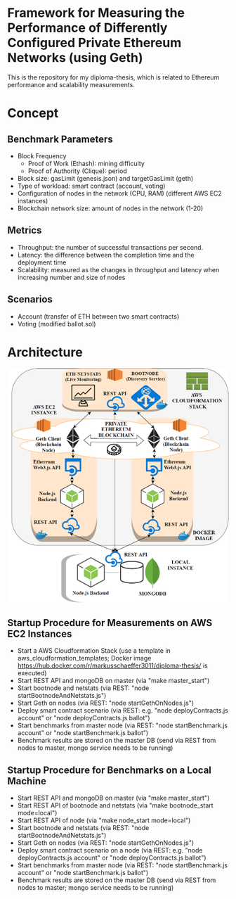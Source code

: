 
# Framework for Measuring the Performance of Differently Configured Private Ethereum Networks (using Geth)

This is the repository for my diploma-thesis, which is related to Ethereum performance and scalability measurements.

# Concept

## Benchmark Parameters
- Block Frequency
    - Proof of Work (Ethash): mining difficulty
    - Proof of Authority (Clique): period
- Block size: gasLimit (genesis.json) and targetGasLimit (geth)
- Type of workload: smart contract (account, voting)
- Configuration of nodes in the network (CPU, RAM) (different AWS EC2 instances)
- Blockchain network size: amount of nodes in the network (1-20)

## Metrics
- Throughput: the number of successful transactions per second.
- Latency: the difference between the completion time and the deployment time
- Scalability: measured as the changes in throughput and latency when increasing number and size of nodes

## Scenarios
- Account (transfer of ETH between two smart contracts)
- Voting (modified ballot.sol)

# Architecture

![Architecture](architecture_overview.png)

## Startup Procedure for Measurements on AWS EC2 Instances
- Start a AWS Cloudformation Stack (use a template in aws_cloudformation_templates; Docker image https://hub.docker.com/r/markusschaeffer3011/diploma-thesis/ is executed)
- Start REST API and mongoDB on master (via "make master_start")
- Start bootnode and netstats (via REST: "node startBootnodeAndNetstats.js")
- Start Geth on nodes (via REST: "node startGethOnNodes.js")
- Deploy smart contract scenario (via REST: e.g. "node deployContracts.js account" or "node deployContracts.js ballot")
- Start benchmarks from master node (via REST: "node startBenchmark.js account" or "node startBenchmark.js ballot")
- Benchmark results are stored on the master DB (send via REST from nodes to master, mongo service needs to be running)

## Startup Procedure for Benchmarks on a Local Machine
- Start REST API and mongoDB on master (via "make master_start")
- Start REST API of bootnode and netstats (via "make bootnode_start mode=local")
- Start REST API of node (via "make node_start mode=local") 
- Start bootnode and netstats (via REST: "node startBootnodeAndNetstats.js")
- Start Geth on nodes (via REST: "node startGethOnNodes.js")
- Deploy smart contract scenario on a node (via REST: e.g. "node deployContracts.js account" or "node deployContracts.js ballot")
- Start benchmarks from master node (via REST: "node startBenchmark.js account" or "node startBenchmark.js ballot")
- Benchmark results are stored on the master DB (send via REST from nodes to master; mongo service needs to be running)

